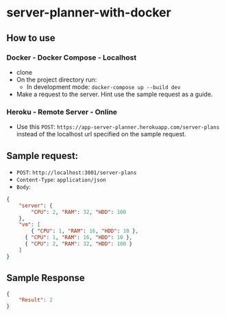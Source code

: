 # server-planner-with-docker

## How to use
### Docker - Docker Compose - Localhost
- clone
- On the project directory run: 
  - In development mode: `docker-compose up --build dev`
- Make a request to the server. Hint use the sample request as a guide.

### Heroku - Remote Server - Online
- Use this `POST`: `https://app-server-planner.herokuapp.com/server-plans` instead of the localhost url specified on the sample request.

## Sample request:
- `POST`: `http://localhost:3001/server-plans`
- `Content-Type`: `application/json`
- `Body`: 
```json
{
	"server": {
		"CPU": 2, "RAM": 32, "HDD": 100
	},
	"vm": [
		{ "CPU": 1, "RAM": 16, "HDD": 10 },
      { "CPU": 1, "RAM": 16, "HDD": 10 },
      { "CPU": 2, "RAM": 32, "HDD": 100 }
	]
}
```

## Sample Response
```json
{
	"Result": 2
}
```



